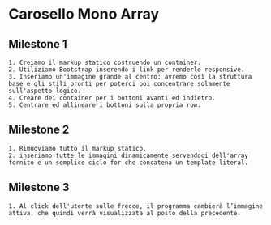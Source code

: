 # Carosello Mono Array

## Milestone 1
    1. Creiamo il markup statico costruendo un container.
    2. Utiliziamo Bootstrap inserendo i link per renderlo responsive.
    3. Inseriamo un'immagine grande al centro: avremo così la struttura base e gli stili pronti per poterci poi concentrare solamente sull'aspetto logico.
    4. Creare dei container per i bottoni avanti ed indietro.
    5. Centrare ed allineare i bottoni sulla propria row.

## Milestone 2
    1. Rimuoviamo tutto il markup statico.
    2. inseriamo tutte le immagini dinamicamente servendoci dell'array fornito e un semplice ciclo for che concatena un template literal.

## Milestone 3
    1. Al click dell'utente sulle frecce, il programma cambierà l’immagine attiva, che quindi verrà visualizzata al posto della precedente.